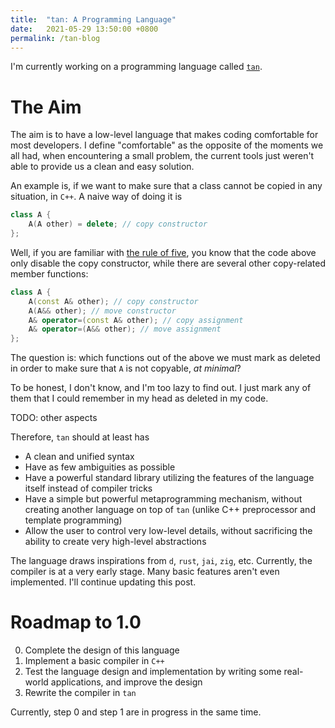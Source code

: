 ```yaml
---
title:  "tan: A Programming Language"
date:   2021-05-29 13:50:00 +0800
permalink: /tan-blog
---
```


I'm currently working on a programming language called [`tan`](https://github.com/tjysdsg/tan).

# The Aim

The aim is to have a low-level language that makes coding comfortable for most developers. I define "comfortable" as the
opposite of the moments we all had, when encountering a small problem, the current tools just weren't able to provide us
a clean and easy solution.

<!--more-->

An example is, if we want to make sure that a class cannot be copied in any situation, in `C++`. A naive way of doing it
is

```c++
class A {
    A(A other) = delete; // copy constructor
};
```

Well, if you are familiar with [the rule of five](https://en.cppreference.com/w/cpp/language/rule_of_three), you know
that the code above only disable the copy constructor, while there are several other copy-related member functions:

```c++
class A {
    A(const A& other); // copy constructor
    A(A&& other); // move constructor
    A& operator=(const A& other); // copy assignment
    A& operator=(A&& other); // move assignment
};
```

The question is: which functions out of the above we must mark as deleted in order to make sure that `A` is not
copyable, *at minimal*?

To be honest, I don't know, and I'm too lazy to find out. I just mark any of them that I could remember in my head as
deleted in my code.

TODO: other aspects

Therefore, `tan` should at least has

- A clean and unified syntax
- Have as few ambiguities as possible
- Have a powerful standard library utilizing the features of the language itself instead of compiler tricks
- Have a simple but powerful metaprogramming mechanism, without creating another language on top of `tan`
  (unlike C++ preprocessor and template programming)
- Allow the user to control very low-level details, without sacrificing the ability to create very high-level
  abstractions

The language draws inspirations from `d`, `rust`, `jai`, `zig`, etc. Currently, the compiler is at a very early stage.
Many basic features aren't even implemented. I'll continue updating this post.

# Roadmap to 1.0

0. Complete the design of this language
1. Implement a basic compiler in `C++`
2. Test the language design and implementation by writing some real-world applications, and improve the design
3. Rewrite the compiler in `tan`

Currently, step 0 and step 1 are in progress in the same time.